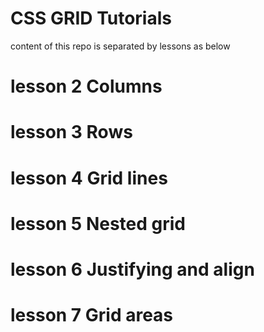 # CSS GRID Tutorials

content of this repo is separated by lessons as below

# lesson 2 Columns

# lesson 3 Rows

# lesson 4 Grid lines

# lesson 5 Nested grid

# lesson 6 Justifying and align

# lesson 7 Grid areas
